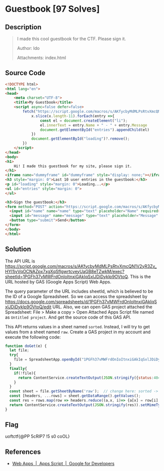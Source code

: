# Guestbook [97 Solves]

## Description

> I made this cool guestbook for the CTF. Please sign it.
>
> Author: Ido
>
> Attachments: index.html

## Source Code

```html
<!DOCTYPE html>
<html lang="en">
<head>
    <meta charset="UTF-8">
    <title>My Guestbook</title>
    <script async=false defer=false>
        fetch("https://script.google.com/macros/s/AKfycbyMdMLPsRtvXmcQN1V2yR3Zv_HYI1jvVqOCNAZpx7xgXqSflgwrtcveyUaGB8eTZwkM/exec?sheetId=1PGFh37vMWFrdOnIoItnxiGAkIqSxlJDiDyklp9OVtoQ").then(x=>x.json()).then(x=>{
            x.slice(x.length-11).forEach(entry =>{
                const el = document.createElement("li");
                el.innerText = entry.Name + " - " + entry.Message
                document.getElementById("entries").appendChild(el)
            })
            document.getElementById("loading")?.remove();
        })
    </script>
</head>
<body>
<h1>
    Hi! I made this guestbook for my site, please sign it.
</h1>
<iframe name="dummyframe" id="dummyframe" style="display: none;"></iframe>
<h3 style="margin: 0">Last 10 user entries in the guestbook:</h3>
<p id="loading" style="margin: 0">Loading...</p>
<ul id="entries" style="margin: 0">
</ul>

<h3>Sign the guestbook:</h3>
<form method="POST" action="https://script.google.com/macros/s/AKfycbyMdMLPsRtvXmcQN1V2yR3Zv_HYI1jvVqOCNAZpx7xgXqSflgwrtcveyUaGB8eTZwkM/exec?sheetId=1PGFh37vMWFrdOnIoItnxiGAkIqSxlJDiDyklp9OVtoQ">
  <input id="name" name="name" type="text" placeholder="Name" required>
  <input id="message" name="message" type="text" placeholder="Message" required>
  <button type="submit">Send</button>
</form>
</body>
</html> 
```

## Solution

The API URL is <https://script.google.com/macros/s/AKfycbyMdMLPsRtvXmcQN1V2yR3Zv_HYI1jvVqOCNAZpx7xgXqSflgwrtcveyUaGB8eTZwkM/exec?sheetId=1PGFh37vMWFrdOnIoItnxiGAkIqSxlJDiDyklp9OVtoQ>.
This is the URL hosted by GAS (Google Apps Script) Web Apps.

The query parameter of the URL includes sheetId, which is believed to be the ID of a Google Spreadsheet.
So we can access the spreadsheet by <https://docs.google.com/spreadsheets/d/1PGFh37vMWFrdOnIoItnxiGAkIqSxlJDiDyklp9OVtoQ/edit> URL.
Also, we can open GAS project attached the Spreadsheet: File > Make a copy > Open Attached Apps Script file named as `Untitled project`.
And get the source code of this GAS API.

This API returns values in a sheet named `sorted`.
Instead, I will try to get values from a sheet named `raw`.
Create a GAS project in my account and execute the following code:

```javascript
function doGet(e) {
  let file;
  try{
    file = SpreadsheetApp.openById("1PGFh37vMWFrdOnIoItnxiGAkIqSxlJDiDyklp9OVtoQ");  // change here: hard cording
  }
  finally{
    if(!file){
      return ContentService.createTextOutput(JSON.stringify({status:404, message:"invalid sheet ID"})).setMimeType(ContentService.MimeType.JSON);
    }
  }
  const sheet = file.getSheetByName('raw');  // change here: sorted -> raw
  const [headers, ...rows] = sheet.getDataRange().getValues();
  const res = rows.map(row => headers.reduce((a,x, i)=> {a[x] = row[i]; return a;},{}))
  return ContentService.createTextOutput(JSON.stringify(res)).setMimeType(ContentService.MimeType.JSON);
}
```

## Flag

uoftctf{@PP 5cRIP7 !5 s0 coOL}

## References

- [Web Apps  \|  Apps Script  \|  Google for Developers](https://developers.google.com/apps-script/guides/web)
